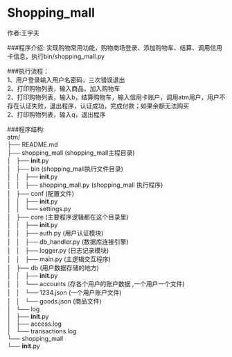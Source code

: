 Shopping_mall
==
作者:王宇夫  

###程序介绍:
    实现购物常用功能，购物商场登录、添加购物车、结算、调用信用卡信息，执行bin/shopping_mall.py

###执行流程：  
	1、用户登录输入用户名密码，三次错误退出  
	2、打印购物列表，输入商品，加入购物车   
	2、打印购物列表，输入b，结算购物车，输入信用卡账户，调用atm用户，用户不存在认证失败，退出程序，认证成功，完成付款；如果余额无法购买   
	2、打印购物列表，输入q，退出程序   
	
		
###程序结构:  
atm/   
├── README.md  
├── shopping_mall		(shopping_mall主程目录)  
│   ├── __init__.py  
│   ├── bin 			(shopping_mall执行文件目录)  
│   │   ├── __init__.py  
│   │   ├── shopping_mall.py  	(shopping_mall 执行程序)  
│   ├── conf 			(配置文件)  
│   │   ├── __init__.py  
│   │   └── settings.py  
│   ├── core 			(主要程序逻辑都在这个目录里)  
│   │   ├── __init__.py  
│   │   ├── auth.py     (用户认证模块)  
│   │   ├── db_handler.py (数据库连接引擎)  
│   │   ├── logger.py   (日志记录模块)  
│   │   ├── main.py     (主逻辑交互程序)  
│   ├── db  			(用户数据存储的地方)  
│   │   ├── __init__.py    
│   │   └── accounts 	(存各个用户的账户数据 ,一个用户一个文件)    
│   │       └── 1234.json (一个用户账户文件)   
│   │       └── goods.json (商品文件)   
│   └── log    
│       ├── __init__.py    
│       ├── access.log  
│       └── transactions.log      
└── shopping_mall    
    └── __init__.py    